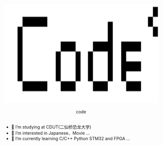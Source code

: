 <p align = "center">
	<img alt="Logo" src="Code.png" height="326px" width="700px">
	<br>
	<br>code<br>
	<br>
</p>

- 📖 I’m studying at CDUT(二仙桥恐龙大学)
- 👀 I’m interested in Japanese、Movie ...
- 🌱 I’m currently learning C/C++ Python STM32 and FPGA ...


